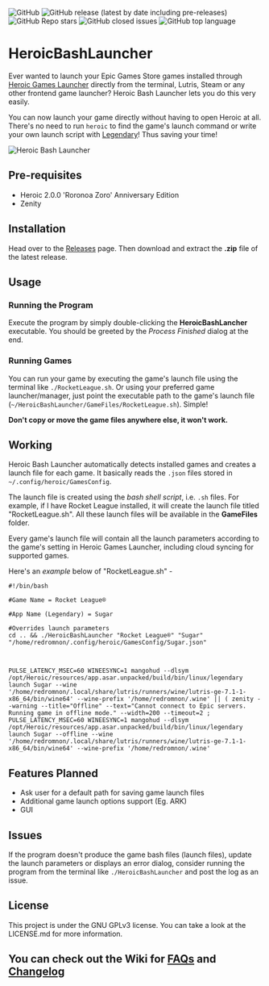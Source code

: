 <img alt="GitHub" src="https://img.shields.io/github/license/redromnon/HeroicBashLauncher?style=for-the-badge">   <img alt="GitHub release (latest by date including pre-releases)" src="https://img.shields.io/github/v/release/redromnon/HeroicBashLauncher?color=blue&include_prereleases&style=for-the-badge">    <img alt="GitHub Repo stars" src="https://img.shields.io/github/stars/redromnon/HeroicBashLauncher?color=yellow&style=for-the-badge">  <img alt="GitHub closed issues" src="https://img.shields.io/github/issues-closed/redromnon/HeroicBashLauncher?color=blueviolet&style=for-the-badge">  <img alt="GitHub top language" src="https://img.shields.io/github/languages/top/redromnon/HeroicBashLauncher?color=green&style=for-the-badge">

# HeroicBashLauncher

Ever wanted to launch your Epic Games Store games installed through [Heroic Games Launcher](https://github.com/Heroic-Games-Launcher/HeroicGamesLauncher) directly from the terminal, Lutris, Steam or any other frontend game launcher? 
Heroic Bash Launcher lets you do this very easily. 

You can now launch your game directly without having to open Heroic at all. There's no need to run `heroic` to find the game's launch command or write your own launch script with [Legendary](https://github.com/derrod/legendary)! Thus saving your time!


![Heroic Bash Launcher](https://user-images.githubusercontent.com/74495920/142615495-a4e5e811-7ee3-41b8-ae80-d6d008820f2a.png)


## Pre-requisites
- Heroic 2.0.0 'Roronoa Zoro' Anniversary Edition
- Zenity


## Installation
Head over to the [Releases](https://github.com/redromnon/HeroicBashLauncher/releases) page. Then download and extract the **.zip** file of the latest release.

## Usage

### Running the Program
Execute the program by simply double-clicking the **HeroicBashLancher** executable. You should be greeted by the _Process Finished_ dialog at the end.


### Running Games
You can run your game by executing the game's launch file using the terminal like ```./RocketLeague.sh```. Or using your preferred game launcher/manager, just point the executable path to the game's launch file (`~/HeroicBashLauncher/GameFiles/RocketLeague.sh`). Simple!

**Don't copy or move the game files anywhere else, it won't work.**


## Working

Heroic Bash Launcher automatically detects installed games and creates a launch file for each game. It basically reads the `.json` files stored in `~/.config/heroic/GamesConfig`. 

The launch file is created using the *bash shell script*, i.e. `.sh` files. For example, if I have Rocket League installed, it will create the launch file titled "RocketLeague.sh". All these launch files will be available in the **GameFiles** folder. 

Every game's launch file will contain all the launch parameters according to the game's setting in Heroic Games Launcher, including cloud syncing for supported games. 

Here's an *example* below of "RocketLeague.sh" -

```
#!/bin/bash 

#Game Name = Rocket League®

#App Name (Legendary) = Sugar

#Overrides launch parameters
cd .. && ./HeroicBashLauncher "Rocket League®" "Sugar" "/home/redromnon/.config/heroic/GamesConfig/Sugar.json" 



PULSE_LATENCY_MSEC=60 WINEESYNC=1 mangohud --dlsym /opt/Heroic/resources/app.asar.unpacked/build/bin/linux/legendary launch Sugar --wine '/home/redromnon/.local/share/lutris/runners/wine/lutris-ge-7.1-1-x86_64/bin/wine64' --wine-prefix '/home/redromnon/.wine' || ( zenity --warning --title="Offline" --text="Cannot connect to Epic servers. Running game in offline mode." --width=200 --timeout=2 ; PULSE_LATENCY_MSEC=60 WINEESYNC=1 mangohud --dlsym /opt/Heroic/resources/app.asar.unpacked/build/bin/linux/legendary launch Sugar --offline --wine '/home/redromnon/.local/share/lutris/runners/wine/lutris-ge-7.1-1-x86_64/bin/wine64' --wine-prefix '/home/redromnon/.wine' 
```


## Features Planned

- Ask user for a default path for saving game launch files
- Additional game launch options support (Eg. ARK)
- GUI


## Issues
If the program doesn't produce the game bash files (launch files), update the launch parameters or displays an error dialog, consider running the program from the terminal like `./HeroicBashLauncher` and post the log as an issue.


## License
This project is under the GNU GPLv3 license. You can take a look at the LICENSE.md for more information.


## You can check out the Wiki for [FAQs](https://github.com/redromnon/HeroicBashLauncher/wiki/FAQ) and [Changelog](https://github.com/redromnon/HeroicBashLauncher/wiki/Changelog)

